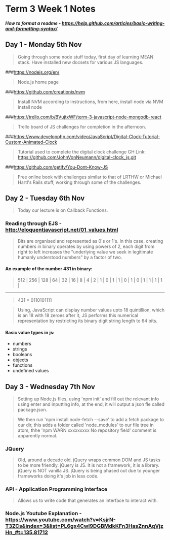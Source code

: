 # Term 3 Week 1 Notes
##### How to format a readme - https://help.github.com/articles/basic-writing-and-formatting-syntax/

## Day 1 - Monday 5th Nov

>Going through some node stuff today, first day of learning MEAN stack. Have installed new docsets for various JS languages.

###https://nodejs.org/en/
> Node.js home page

###https://github.com/creationix/nvm
> Install NVM according to instructions, from here, install node via NVM install node

###https://trello.com/b/BVujtxWF/term-3-javascript-node-mongodb-react
> Trello board of JS challenges for completion in the afternoon.

###https://www.developphp.com/video/JavaScript/Digital-Clock-Tutorial-Custom-Animated-Clock
> Tutorial used to complete the digital clock challenge
> GH Link: https://github.com/JohnVonNeumann/digital-clock_js.git

###https://github.com/getify/You-Dont-Know-JS
> Free online book with challenges similar to that of LRTHW or Michael Hartl's Rails stuff, working through some of the challenges.


## Day 2 - Tuesday 6th Nov

>Today our lecture is on Callback Functions.

### Reading through EJS - http://eloquentjavascript.net/01_values.html

> Bits are organised and represented as 0's or 1's. In this case, creating numbers in binary operates by using powers of 2, each digit from right to left increases the "underlying value we seek in legitimate humanly understood numbers" by a factor of two.

#### An example of the number 431 in binary:

> 512 | 256 | 128 | 64 | 32 | 16 | 8 | 4 | 2 | 1 |
>  0  |  1  |  1  | 0  | 1  | 0  | 1 | 1 | 1 | 1 |
__________________________________________________
> 431 = 0110101111

> Using, JavaScript can display number values upto 18 quintillion, which is an 18 with 18 zeroes after it, JS performs this numerical representation by restricting its binary digit string length to 64 bits.
#### Basic value types in js:
* numbers
* strings
* booleans
* objects
* functions   
* undefined values


## Day 3 - Wednesday 7th Nov

> Setting up Node.js files, using 'npm init' and fill out the relevant info using enter and inputting info, at the end, it will output a json fle called package.json.

> We then run 'npm install node-fetch --save' to add a fetch package to our dir, this adds a folder called 'node_modules' to our file tree in atom, thhe 'npm WARN xxxxxxxxx No repository field' comment is apparently normal.

### JQuery
>Old, around a decade old.
>jQuery wraps common DOM and JS tasks to be more friendly.
>jQuery is JS.
>It is not a framework, it is a library.
>jQuery is NOT vanilla JS.
>jQuery is being phased out due to younger frameworks doing it's job in less code.

### API - Application Programming Interface
>Allows us to write code that generates an interface to interact with.

### Node.js Youtube Explanation - https://www.youtube.com/watch?v=KsjrN-T3ZCs&index=3&list=PL6gx4Cwl9DGBMdkKFn3HasZnnAqVjzHn_#t=135.81712
